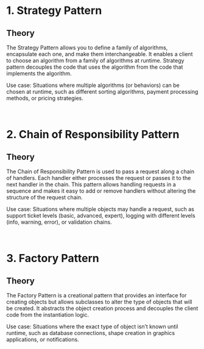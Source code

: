 # 1. Strategy Pattern
## Theory
<p>The Strategy Pattern allows you to define a family of algorithms, encapsulate each one, and make them interchangeable. It enables a client to choose an algorithm from a family of algorithms at runtime. Strategy pattern decouples the code that uses the algorithm from the code that implements the algorithm.
</p>
<p>Use case: Situations where multiple algorithms (or behaviors) can be chosen at runtime, such as different sorting algorithms, payment processing methods, or pricing strategies.
</p>
<br>

# 2. Chain of Responsibility Pattern
## Theory
<p>The Chain of Responsibility Pattern is used to pass a request along a chain of handlers. Each handler either processes the request or passes it to the next handler in the chain. This pattern allows handling requests in a sequence and makes it easy to add or remove handlers without altering the structure of the request chain.
</p>
<p>Use case: Situations where multiple objects may handle a request, such as support ticket levels (basic, advanced, expert), logging with different levels (info, warning, error), or validation chains.
</p>
<br>


# 3. Factory Pattern
## Theory
<p>The Factory Pattern is a creational pattern that provides an interface for creating objects but allows subclasses to alter the type of objects that will be created. It abstracts the object creation process and decouples the client code from the instantiation logic.
</p>
<p>Use case: Situations where the exact type of object isn’t known until runtime, such as database connections, shape creation in graphics applications, or notifications.
</p>
